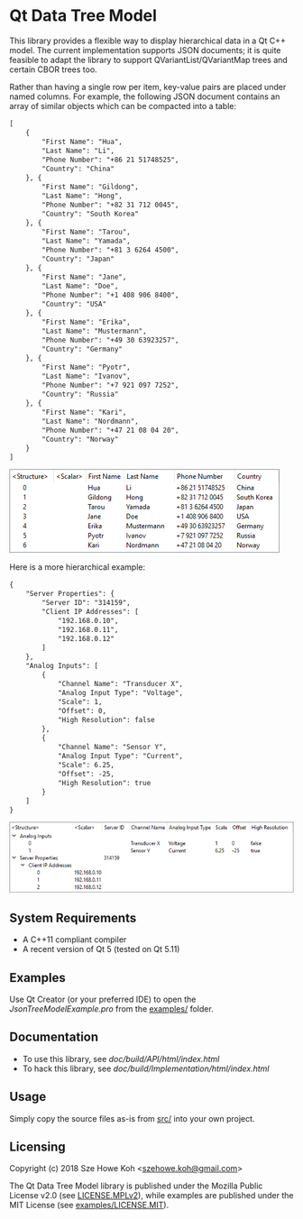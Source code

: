 Qt Data Tree Model
==================

This library provides a flexible way to display hierarchical data in a Qt C++
model. The current implementation supports JSON documents; it is quite feasible
to adapt the library to support QVariantList/QVariantMap trees and certain CBOR
trees too.

Rather than having a single row per item, key-value pairs are placed under named
columns. For example, the following JSON document contains an array of similar
objects which can be compacted into a table:

    [
        {
            "First Name": "Hua",
            "Last Name": "Li",
            "Phone Number": "+86 21 51748525",
            "Country": "China"
        }, {
            "First Name": "Gildong",
            "Last Name": "Hong",
            "Phone Number": "+82 31 712 0045",
            "Country": "South Korea"
        }, {
            "First Name": "Tarou",
            "Last Name": "Yamada",
            "Phone Number": "+81 3 6264 4500",
            "Country": "Japan"
        }, {
            "First Name": "Jane",
            "Last Name": "Doe",
            "Phone Number": "+1 408 906 8400",
            "Country": "USA"
        }, {
            "First Name": "Erika",
            "Last Name": "Mustermann",
            "Phone Number": "+49 30 63923257",
            "Country": "Germany"
        }, {
            "First Name": "Pyotr",
            "Last Name": "Ivanov",
            "Phone Number": "+7 921 097 7252",
            "Country": "Russia"
        }, {
            "First Name": "Kari",
            "Last Name": "Nordmann",
            "Phone Number": "+47 21 08 04 20",
            "Country": "Norway"
        }
    ]

![Example Table](doc/build/API/html/example_table.png)

Here is a more hierarchical example:

    {
        "Server Properties": {
            "Server ID": "314159",
            "Client IP Addresses": [
                "192.168.0.10",
                "192.168.0.11",
                "192.168.0.12"
            ]
        },
        "Analog Inputs": [
            {
                "Channel Name": "Transducer X",
                "Analog Input Type": "Voltage",
                "Scale": 1,
                "Offset": 0,
                "High Resolution": false
            },
            {
                "Channel Name": "Sensor Y",
                "Analog Input Type": "Current",
                "Scale": 6.25,
                "Offset": -25,
                "High Resolution": true
            }
        ]
    }

![Example Tree](doc/build/API/html/example_tree.png)

System Requirements
-------------------
* A C++11 compliant compiler
* A recent version of Qt 5 (tested on Qt 5.11)

Examples
--------
Use Qt Creator (or your preferred IDE) to open the _JsonTreeModelExample.pro_
from the [examples/](examples) folder.

Documentation
-------------
* To use this library, see _doc/build/API/html/index.html_
* To hack this library, see _doc/build/Implementation/html/index.html_

Usage
-----
Simply copy the source files as-is from [src/](src) into your own project.

Licensing
---------
Copyright (c) 2018 Sze Howe Koh <<szehowe.koh@gmail.com>>

The Qt Data Tree Model library is published under the Mozilla Public License
v2.0 (see [LICENSE.MPLv2](LICENSE.MPLv2)), while examples are published under
the MIT License (see [examples/LICENSE.MIT](examples/LICENSE.MIT)).
